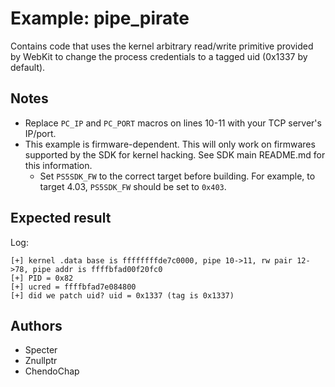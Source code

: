 # Example: pipe_pirate

Contains code that uses the kernel arbitrary read/write primitive provided by WebKit to change the process credentials to a tagged uid (0x1337 by default). 

## Notes
- Replace `PC_IP` and `PC_PORT` macros on lines 10-11 with your TCP server's IP/port.
- This example is firmware-dependent. This will only work on firmwares supported by the SDK for kernel hacking. See SDK main README.md for this information.
  - Set `PS5SDK_FW` to the correct target before building. For example, to target 4.03, `PS5SDK_FW` should be set to `0x403`.


## Expected result
Log:
```
[+] kernel .data base is ffffffffde7c0000, pipe 10->11, rw pair 12->78, pipe addr is ffffbfad00f20fc0
[+] PID = 0x82
[+] ucred = ffffbfad7e084800
[+] did we patch uid? uid = 0x1337 (tag is 0x1337)
```

## Authors
- Specter
- Znullptr
- ChendoChap